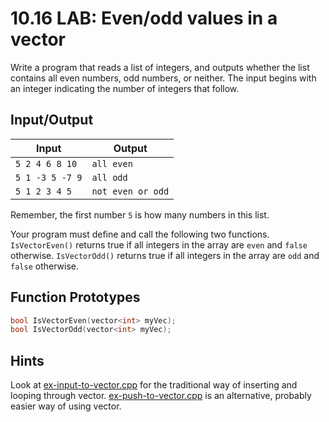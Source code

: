 # 10.16 LAB: Even/odd values in a vector
Write a program that reads a list of integers,
and outputs whether the list contains all even numbers, odd numbers, or neither.
The input begins with an integer indicating the number of integers that follow.

## Input/Output
Input | Output
--- | ---
`5 2 4 6 8 10` | `all even`
`5 1 -3 5 -7 9` | `all odd`
`5 1 2 3 4 5` | `not even or odd`

Remember, the first number `5` is how many numbers in this list.

Your program must define and call the following two functions.
`IsVectorEven()` returns true if all integers in the array are `even`
and `false` otherwise.
`IsVectorOdd()` returns true if all integers in the array are `odd`
and `false` otherwise.

## Function Prototypes
```cpp
bool IsVectorEven(vector<int> myVec);
bool IsVectorOdd(vector<int> myVec);
```

## Hints
Look at [ex-input-to-vector.cpp] for the traditional way of inserting
and looping through vector.
[ex-push-to-vector.cpp] is an alternative, probably easier way of using vector.

[ex-input-to-vector.cpp]: ../../10-arrays-and-vectors/10.16-optional-even-odd-values/ex-input-to-vector.cpp
[ex-push-to-vector.cpp]: ../../10-arrays-and-vectors/10.16-optional-even-odd-values/ex-push-to-vector.cpp
